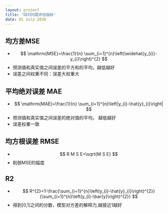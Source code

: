```yaml
---
layout: project
title: '回归问题评估指标'
date: 01 July 2020
---
```

## 均方差MSE
- $$
\mathrm{MSE}=\frac{1}{n} \sum_{i=1}^{n}\left(\widehat{y_{i}}-y_{i}\right)^{2}
$$
- 预测值和真实值之间误差的平方和的平均，越低越好
- 误差之间权重不同：误差大权重大

## 平均绝对误差 MAE
- $$
\mathrm{MAE}=\frac{1}{n} \sum_{i=1}^{n}\left|y_{i}-\hat{y}_{i}\right|
$$
- 预测值和真实值之间误差的绝对值的平均， 越低越好
- 误差权重一致

## 均方根误差 RMSE
- $$
R M S E=\sqrt{M S E}
$$
- 削弱MSE的幅度

## R2
- $$
R^{2}=1-\frac{\sum_{i=1}^{n}\left(y_{i}-\hat{y}_{i}\right)^{2}}{\sum_{i=1}^{n}\left(y_{i}-\bar{y}\right)^{2}}
$$
- 得到[0,1]之间的分数，模型对方差的解释力,越接近1越好

